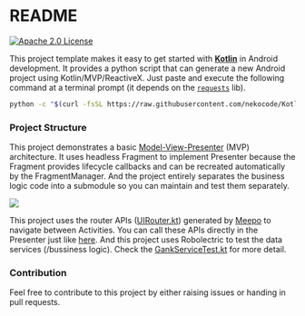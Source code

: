 # README

[![Apache 2.0 License](https://img.shields.io/badge/license-Apache%202.0-blue.svg?style=flat)](http://www.apache.org/licenses/LICENSE-2.0.html)

This project template makes it easy to get started with [**Kotlin**](https://kotlinlang.org) in Android development. It provides a python script that can generate a new Android project using Kotlin/MVP/ReactiveX. Just paste and execute the following command at a terminal prompt (it depends on the [`requests`](http://docs.python-requests.org/en/master/user/install/) lib).

```bash
python -c "$(curl -fsSL https://raw.githubusercontent.com/nekocode/Kotlin-Android-Template/master/project_generator.py)"
```

### Project Structure

This project demonstrates a basic [Model-View-Presenter](https://en.wikipedia.org/wiki/Model%E2%80%93view%E2%80%93presenter) (MVP) architecture. It uses headless Fragment to implement Presenter because the Fragment provides lifecycle callbacks and can be recreated automatically by the FragmentManager. And the project entirely separates the business logic code into a submodule so you can maintain and test them separately.

![](art/layer.png)

This project uses the router APIs ([UIRouter.kt](sample/src/main/java/cn/nekocode/template/screen/UIRouter.kt)) generated by [Meepo](https://github.com/nekocode/Meepo) to navigate between Activities. You can call these APIs directly in the Presenter just like [here](sample/src/main/java/cn/nekocode/template/screen/main/MainPresenter.kt#L39). And this project uses Robolectric to test the data services (/bussiness logic). Check the [GankServiceTest.kt](data/src/test/java/cn/nekocode/template/data/GankServiceTest.kt) for more detail.

### Contribution

Feel free to contribute to this project by either raising issues or handing in pull requests.
